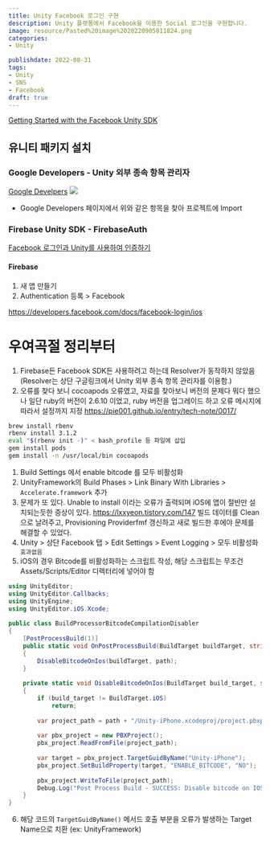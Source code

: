 ```yaml
---
title: Unity Facebook 로그인 구현
description: Unity 플랫폼에서 Facebook을 이용한 Social 로그인을 구현합니다.
image: resource/Pasted%20image%2020220905011824.png
categories: 
- Unity 

publishdate: 2022-08-31
tags:
- Unity
- SNS
- Facebook
draft: true
---
```


[Getting Started with the Facebook Unity SDK]([https://developers.facebook.com/docs/unity/gettingstarted](https://developers.facebook.com/docs/unity/gettingstarted))

## 유니티 패키지 설치
### Google Developers - Unity 외부 종속 항목 관리자
[Google Develpers](https://developers.google.com/unity/packages#tools)
![](resource/google%20dev.png)
- Google Developers 페이지에서 위와 같은 항목을 찾아 프로젝트에 Import

### Firebase Unity SDK - FirebaseAuth
[Facebook 로그인과 Unity를 사용하여 인증하기](https://firebase.google.com/docs/auth/unity/facebook-login?hl=ko)
#### Firebase
1. 새 앱 만들기
2. Authentication 등록 > Facebook

https://developers.facebook.com/docs/facebook-login/ios


# 우여곡절 정리부터
1. Firebase든 Facebook SDK든 사용하려고 하는데 Resolver가 동작하지 않았음(Resolver는 상단 구글링크에서 Unity 외부 종속 항목 관리자를 이용함.)
2. 오류를 찾다 보니 cocoapods 오류였고, 자료를 찾아보니 버전의 문제다 뭐다 했으나 일단 ruby의 버전이 2.6.10 이었고, ruby 버전을 업그레이드 하고 오류 메시지에 따라서 설정까지 지정
   https://pie001.github.io/entry/tech-note/0017/
``` bash
brew install rbenv
rbenv install 3.1.2
eval "$(rbenv init -)" < bash_profile 등 파일에 삽입
gem install pods
gem install -n /usr/local/bin cocoapods
```
1. Build Settings 에서 enable bitcode 를 모두 비활성화
2. UnityFramework의 Build Phases > Link Binary With Libraries > `Accelerate.framework` 추가
3. 문제가 또 있다. Unable to install 이라는 오류가 출력되며 iOS에 앱이 절반만 설치되는듯한 증상이 있다.
   https://lxxyeon.tistory.com/147
   빌드 데이터를 Clean으로 날려주고, Provisioning Providerfmf 갱신하고 새로 빌드한 후에야 문제를 해결할 수 있었다.
4. Unity > 상단 Facebook 탭 > Edit Settings > Event Logging > 모두 비활성화 `효과없음`
5. iOS의 경우 Bitcode를 비활성화하는 스크립트 작성, 해당 스크립트는 무조건 Assets/Scripts/Editor 디렉터리에 넣어야 함
```csharp
using UnityEditor;  
using UnityEditor.Callbacks;  
using UnityEngine;  
using UnityEditor.iOS.Xcode;  
  
public class BuildProcessorBitcodeCompilationDisabler  
{  
    [PostProcessBuild(1)]  
    public static void OnPostProcessBuild(BuildTarget buildTarget, string path)  
    {  
        DisableBitcodeOnIos(buildTarget, path);  
    }  
  
    private static void DisableBitcodeOnIos(BuildTarget build_target, string path)  
    {  
        if (build_target != BuildTarget.iOS)  
            return;  
  
        var project_path = path + "/Unity-iPhone.xcodeproj/project.pbxproj";  
  
        var pbx_project = new PBXProject();  
        pbx_project.ReadFromFile(project_path);  
  
        var target = pbx_project.TargetGuidByName("Unity-iPhone");  
        pbx_project.SetBuildProperty(target, "ENABLE_BITCODE", "NO");  
  
        pbx_project.WriteToFile(project_path);  
        Debug.Log("Post Process Build - SUCCESS: Disable bitcode on IOS\n" + "Bitcode setting in Xcode project is updated.");  
    }  
}
```
6. 해당 코드의 `TargetGuidByName()` 메서드 호출 부분을 오류가 발생하는 Target Name으로 치환 (ex: UnityFramework)
